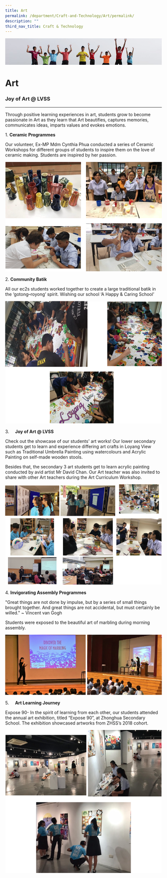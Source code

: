 ```yaml
---
title: Art
permalink: /department/Craft-and-Technology/Art/permalink/
description: ""
third_nav_title: Craft & Technology
---
```

![](/images/Banner.jpg)

Art
===

### Joy of Art @ LVSS
-----------------

Through positive learning experiences in art, students grow to become passionate in Art as they learn that Art beautifies, captures memories, communicates ideas, imparts values and evokes emotions.

1. **Ceramic Programmes**

Our volunteer, Ex-MP Mdm Cynthia Phua conducted a series of Ceramic Workshops for different groups of students to inspire them on the love of ceramic making. Students are inspired by her passion.

![](/images/Art.png)

2. **Community Batik**

All our ec2s students worked together to create a large traditional batik in the ‘gotong–royong’ spirit. Wishing our school ‘A Happy & Caring School’

![](/images/Art1.png)

3.     **Joy of Art @ LVSS**

Check out the showcase of our students' art works! Our lower secondary students get to learn and experience differing art crafts in Loyang View such as Traditional Umbrella Painting using watercolours and Acrylic Painting on self-made wooden stools.

Besides that, the secondary 3 art students get to learn acrylic painting conducted by avid artist Mr David Chan. Our Art teacher was also invited to share with other Art teachers during the Art Curriculum Workshop.

![](/images/Art4.png)

4. **Invigorating Assembly Programmes**

"Great things are not done by impulse, but by a series of small things brought together. And great things are not accidental, but must certainly be willed." ~ Vincent van Gogh

Students were exposed to the beautiful art of marbling during morning assembly.

![](/images/Art5.png)

5.     **Art Learning Journey**   

Expose 90- In the spirit of learning from each other, our students attended the annual art exhibition, titled “Expose 90”, at Zhonghua Secondary School. The exhibition showcased artworks from ZHSS’s 2018 cohort.

![](/images/Art6.png)